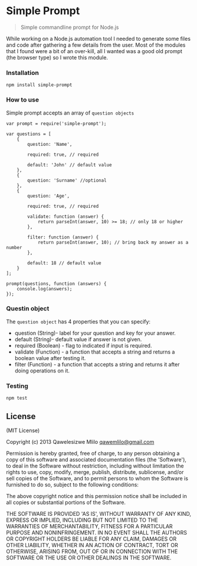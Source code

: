 # Simple Prompt
> Simple commandline prompt for Node.js

While working on a Node.js automation tool I needed to generate some files and code after gathering a few details from the user. Most of the modules that I found were a bit of an over-kill, all I wanted was a good old prompt (the browser type) so I wrote this module. 

### Installation

````
npm install simple-prompt 
````

### How to use

Simple prompt accepts an array of `question objects`

````
var prompt = require('simple-prompt');

var questions = [
    {
        question: 'Name',
        
        required: true, // required
        
        default: 'John' // default value
    },
    {
        question: 'Surname' //optional
    },
    {
        question: 'Age',
        
        required: true, // required
        
        validate: function (answer) {
            return parseInt(answer, 10) >= 18; // only 18 or higher
        },
        
        filter: function (answer) {
            return parseInt(answer, 10); // bring back my answer as a number
        },
        
        default: 18 // default value
    }
];

prompt(questions, function (answers) {
    console.log(answers);
});
````

### Questin object
The `question object` has 4 properties that you can specify:

 - question (String)- label for your question and key for your answer.
 - default (String)- default value if answer is not given.
 - required (Boolean) - flag to indicated if input is required.
 - validate (Function) - a function that accepts a string and returns a boolean value after testing it.
 - filter (Function) - a function that accepts a string and returns it after doing operations on it.
 
 
### Testing
```
npm test
```



## License

(MIT License)

Copyright (c) 2013 Qawelesizwe Mlilo <qawemlilo@gmail.com>

Permission is hereby granted, free of charge, to any person obtaining a copy of this software and associated documentation files (the 'Software'), to deal in the Software without restriction, including without limitation the rights to use, copy, modify, merge, publish, distribute, sublicense, and/or sell copies of the Software, and to permit persons to whom the Software is furnished to do so, subject to the following conditions:

The above copyright notice and this permission notice shall be included in all copies or substantial portions of the Software.

THE SOFTWARE IS PROVIDED 'AS IS', WITHOUT WARRANTY OF ANY KIND, EXPRESS OR IMPLIED, INCLUDING BUT NOT LIMITED TO THE WARRANTIES OF MERCHANTABILITY, FITNESS FOR A PARTICULAR PURPOSE AND NONINFRINGEMENT. IN NO EVENT SHALL THE AUTHORS OR COPYRIGHT HOLDERS BE LIABLE FOR ANY CLAIM, DAMAGES OR OTHER LIABILITY, WHETHER IN AN ACTION OF CONTRACT, TORT OR OTHERWISE, ARISING FROM, OUT OF OR IN CONNECTION WITH THE SOFTWARE OR THE USE OR OTHER DEALINGS IN THE SOFTWARE.
